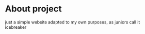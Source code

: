 <h1>About project</h1>
<p>just a simple website adapted to my own purposes, as juniors call it icebreaker</p>

